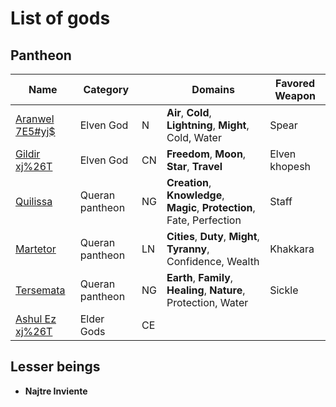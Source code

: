 # List of gods

## Pantheon

| Name                                                                     | Category        |     | Domains                                                                  | Favored Weapon |
| ------------------------------------------------------------------------ | --------------- | --- | ------------------------------------------------------------------------ | -------------- |
| [Aranwel <span class="tengwar-elf-font">7E5#yj$</span>](elven/#aranwel)  | Elven God       | N   | **Air**, **Cold**, **Lightning**, **Might**, Cold, Water                 | Spear          |
| [Gildir <span class="tengwar-elf-font">xj%26T</span>](elven/#gildir)     | Elven God       | CN  | **Freedom**, **Moon**, **Star**, **Travel**                              | Elven khopesh  |
| [Quilissa](queran/#quilissa)                                             | Queran pantheon | NG  | **Creation**, **Knowledge**, **Magic**, **Protection**, Fate, Perfection | Staff          |
| [Martetor](queran/#martetor)                                             | Queran pantheon | LN  | **Cities**, **Duty**, **Might**, **Tyranny**, Confidence, Wealth         | Khakkara       |
| [Tersemata](queran/#tersemata)                                           | Queran pantheon | NG  | **Earth**, **Family**, **Healing**, **Nature**, Protection, Water        | Sickle         |
| [Ashul Ez <span class="tengwar-elf-font">xj%26T</span>](elder/#ashul-ez) | Elder Gods      | CE  |                                                                          |                |


## Lesser beings

- **Najtre Inviente**
